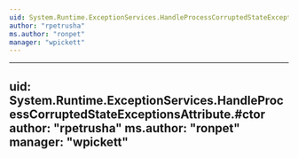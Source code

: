 ```yaml
---
uid: System.Runtime.ExceptionServices.HandleProcessCorruptedStateExceptionsAttribute
author: "rpetrusha"
ms.author: "ronpet"
manager: "wpickett"
---
```


---
uid: System.Runtime.ExceptionServices.HandleProcessCorruptedStateExceptionsAttribute.#ctor
author: "rpetrusha"
ms.author: "ronpet"
manager: "wpickett"
---
